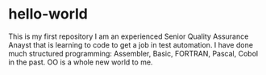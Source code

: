 # hello-world
This is my first repository
I am an experienced Senior Quality Assurance Anayst that is learning to code to get a job in test automation.  I have done much structured programming: Assembler, Basic, FORTRAN, Pascal, Cobol in the past.  OO is a whole new world to me.
